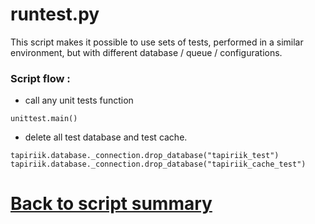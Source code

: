 # runtest.py

This script makes it possible to use sets of tests, performed in a similar environment, but with different database / queue / configurations.

### Script flow : 
- call any unit tests function
```
unittest.main()
```
- delete all test database and test cache.
```
tapiriik.database._connection.drop_database("tapiriik_test")
tapiriik.database._connection.drop_database("tapiriik_cache_test")
```
 
# [Back to script summary](000-script-summary.md)

